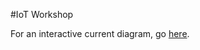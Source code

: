 #IoT Workshop

For an interactive current diagram, go [here](http://scratch.mit.edu/projects/18992080/).
